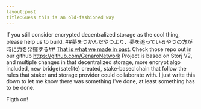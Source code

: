 ```yaml
---
layout:post
title:Guess this is an old-fashioned way
---
```

If you still consider encrypted decentralized storage as the cool thing, please help us to build.
##夢をつかんだやつより、夢を追っているやつの方が時に力を発揮する##
[That is what we made in past](https://medium.com/@GenaroNetwork).
Check those repo out in our github <https://github.com/GenaroNetwork>
Project is based on Storj V2, and multiple changes in that decentralized storage, more encrypt algo included, new bridge(satelite) created,
stake-based chain that follow the rules that staker and storage provider could collaborate with.
I just write this down to let me know there was something I've done, at least something has to be done.

Figth on! 
